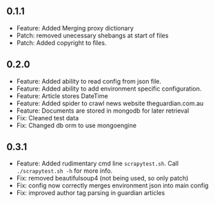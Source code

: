 ## 0.1.1

- Feature: Added Merging proxy dictionary
- Patch: removed unecessary shebangs at start of files
- Patch: Added copyright to files.

## 0.2.0

- Feature: Added ability to read config from json file.
- Feature: Added ability to add environment specific configuration.
- Feature: Article stores DateTime
- Feature: Added spider to crawl news website theguardian.com.au
- Feature: Documents are stored in mongodb for later retrieval 
- Fix: Cleaned test data
- Fix: Changed db orm to use mongoengine

## 0.3.1
- Feature: Added rudimentary cmd line `scrapytest.sh`. Call `./scrapytest.sh -h` for more info.
- Fix: removed beautifulsoup4 (not being used, so only patch)
- Fix: config now correctly merges environment json into main config
- Fix: improved author tag parsing in guardian articles